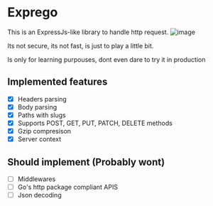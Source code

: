 # Exprego

This is an ExpressJs-like library to handle http request.
![image](https://github.com/user-attachments/assets/d712aadb-c1ed-41b8-a615-2d92a94a8a2d)

Its not secure, its not fast, is just to play a little bit.

Is only for learning purpouses, dont even dare to try it in production

## Implemented features

- [x] Headers parsing
- [x] Body parsing
- [x] Paths with slugs  
- [x] Supports POST, GET, PUT, PATCH, DELETE methods
- [x] Gzip compresison
- [x] Server context

## Should implement (Probably wont)

- [ ] Middlewares
- [ ] Go's http package compliant APIS
- [ ] Json decoding
